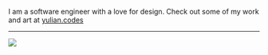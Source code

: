 I am a software engineer with a love for design. Check out some of my work and art at [yulian.codes](https://yulian.codes)

---

<a href="#">
  <img src="https://komarev.com/ghpvc/?username=ykray&color=0e1116&style=for-the-badge"/>
</a>
